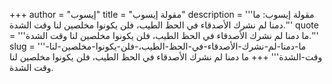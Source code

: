 +++
author = "إيسوب"
title = "مقولة إيسوب"
description = '''مقولة إيسوب: ما دمنا لم نشرك الأصدقاء في الحظ الطيب، فلن يكونوا مخلصين لنا وقت الشدة.'''
quote = '''ما دمنا لم نشرك الأصدقاء في الحظ الطيب، فلن يكونوا مخلصين لنا وقت الشدة.'''
slug = '''ما-دمنا-لم-نشرك-الأصدقاء-في-الحظ-الطيب،-فلن-يكونوا-مخلصين-لنا-وقت-الشدة'''
+++
ما دمنا لم نشرك الأصدقاء في الحظ الطيب، فلن يكونوا مخلصين لنا وقت الشدة.
